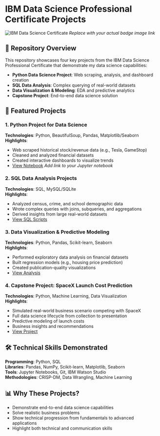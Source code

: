 # IBM Data Science Professional Certificate Projects

![IBM Data Science Certificate](https://your-badge-link-here.com) *Replace with your actual badge image link*

## 📌 Repository Overview

This repository showcases four key projects from the IBM Data Science Professional Certificate that demonstrate my data science capabilities:

- **Python Data Science Project**: Web scraping, analysis, and dashboard creation
- **SQL Data Analysis**: Complex querying of real-world datasets
- **Data Visualization & Modeling**: EDA and predictive analytics
- **Capstone Project**: End-to-end data science solution

## 🚀 Featured Projects

### 1. Python Project for Data Science
**Technologies**: Python, BeautifulSoup, Pandas, Matplotlib/Seaborn  
**Highlights**:
- Web scraped historical stock/revenue data (e.g., Tesla, GameStop)
- Cleaned and analyzed financial datasets
- Created interactive dashboards to visualize trends
- [View Notebook](#) *Add link to your Jupyter notebook*

### 2. SQL Data Analysis Projects
**Technologies**: SQL, MySQL/SQLite  
**Highlights**:
- Analyzed census, crime, and school demographic data
- Wrote complex queries with joins, subqueries, and aggregations
- Derived insights from large real-world datasets
- [View SQL Scripts](https://github.com/ahardwick95/IBM_Data_Science_Professional/tree/main/Databases_and_SQL)

### 3. Data Visualization & Predictive Modeling
**Technologies**: Python, Pandas, Scikit-learn, Seaborn  
**Highlights**:
- Performed exploratory data analysis on financial datasets
- Built regression models (e.g., housing price prediction)
- Created publication-quality visualizations
- [View Analysis](https://github.com/ahardwick95/IBM_Data_Science_Professional/tree/main/Data_Visualization_Final_Project) 

### 4. Capstone Project: SpaceX Launch Cost Prediction
**Technologies**: Python, Machine Learning, Data Visualization  
**Highlights**:
- Simulated real-world business scenario competing with SpaceX
- Full data science lifecycle from collection to presentation
- Predictive modeling of launch costs
- Business insights and recommendations
- [View Project](https://github.com/ahardwick95/IBM_Data_Science_Professional/tree/main/Capstone_Project)

## 🛠️ Technical Skills Demonstrated

**Programming**: Python, SQL  
**Libraries**: Pandas, NumPy, Scikit-learn, Matplotlib, Seaborn  
**Tools**: Jupyter Notebooks, Git, IBM Watson Studio  
**Methodologies**: CRISP-DM, Data Wrangling, Machine Learning  

## 📊 Why These Projects?

- Demonstrate end-to-end data science capabilities
- Solve realistic business problems
- Show technical progression from fundamentals to advanced applications
- Highlight both technical and communication skills


